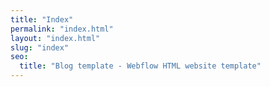 ```yaml
---
title: "Index"
permalink: "index.html"
layout: "index.html"
slug: "index"
seo:
  title: "Blog template - Webflow HTML website template"
---
```



